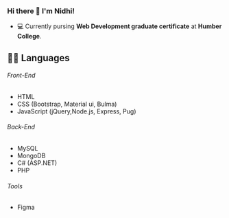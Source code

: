 ### Hi there 👋 I'm Nidhi!

<!--
**nidhipatel439/nidhipatel439** is a ✨ _special_ ✨ repository because its `README.md` (this file) appears on your GitHub profile.

Here are some ideas to get you started:

- 🔭 I’m currently working on ...
- 🌱 I’m currently learning ...
- 👯 I’m looking to collaborate on ...
- 🤔 I’m looking for help with ...
- 💬 Ask me about ...
- 📫 How to reach me: ...
- 😄 Pronouns: ...
- ⚡ Fun fact: ...
-->

- :computer: Currently pursing **Web Development graduate certificate** at **Humber College**.

## :technologist: Languages
###### Front-End
- HTML
- CSS (Bootstrap, Material ui, Bulma)
- JavaScript (jQuery,Node.js, Express, Pug)
###### Back-End
- MySQL
- MongoDB
- C# (ASP.NET)
- PHP
###### Tools
- Figma
